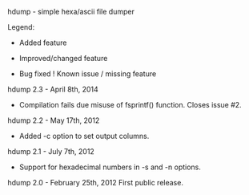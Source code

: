 hdump - simple hexa/ascii file dumper

Legend:
+ Added feature
* Improved/changed feature
- Bug fixed
! Known issue / missing feature

hdump 2.3 - April 8th, 2014
 - Compilation fails due misuse of fsprintf() function. Closes issue #2.

hdump 2.2 - May 17th, 2012
 + Added -c option to set output columns.

hdump 2.1 - July 7th, 2012
 + Support for hexadecimal numbers in -s and -n options.

hdump 2.0 - February 25th, 2012
   First public release.
